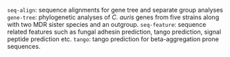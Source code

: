 `seq-align`: sequence alignments for gene tree and separate group analyses
`gene-tree`: phylogenetic analyses of _C. auris_ genes from five strains along with two MDR sister species and an outgroup.
`seq-feature`: sequence related features such as fungal adhesin prediction, tango prediction, signal peptide prediction etc.
`tango`: tango prediction for beta-aggregation prone sequences.
